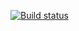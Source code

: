[![Build status](https://ci.appveyor.com/api/projects/status/wngmc54l01d7mmln?svg=true)](https://ci.appveyor.com/project/AnastasiyaRiabova/web-o7rkg)
